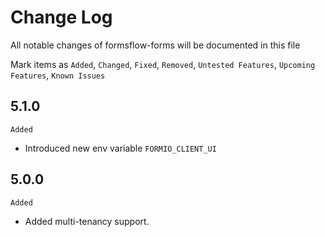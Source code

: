 # Change Log
All notable changes of formsflow-forms will be documented in this file

Mark  items as `Added`, `Changed`, `Fixed`, `Removed`, `Untested Features`, `Upcoming Features`, `Known Issues`

## 5.1.0
`Added`
 - Introduced new env variable ```FORMIO_CLIENT_UI```

## 5.0.0
`Added`
 - Added multi-tenancy support.
